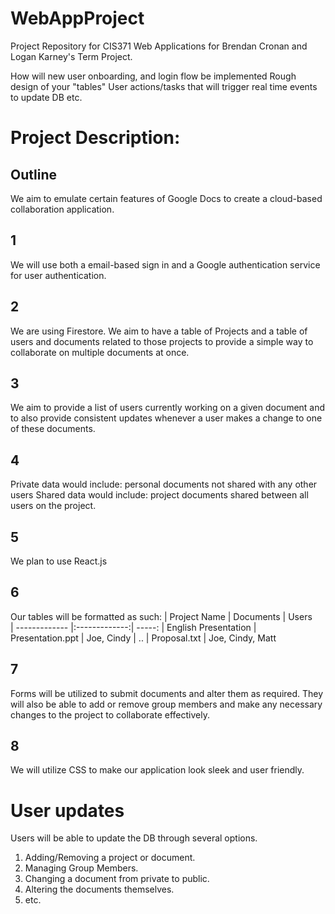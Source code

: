 # WebAppProject
Project Repository for CIS371 Web Applications for Brendan Cronan and Logan Karney's Term Project.



How will new user onboarding, and login flow be implemented
Rough design of your "tables"
User actions/tasks that will trigger real time events to update DB
etc.



# Project Description:
## Outline
We aim to emulate certain features of Google Docs to create a cloud-based collaboration application.

## 1
We will use both a email-based sign in and a Google authentication service for user authentication.

## 2
We are using Firestore.
We aim to have a table of Projects and a table of users and documents related to those projects to provide a simple way to collaborate on multiple documents at once.

## 3
We aim to provide a list of users currently working on a given document and to also provide consistent updates whenever a user makes a change to one of these documents.  

## 4
Private data would include: personal documents not shared with any other users
Shared data would include: project documents shared between all users on the project.

## 5
We plan to use React.js

## 6
Our tables will be formatted as such:
| Project Name        | Documents           | Users  
| ------------- |:-------------:| -----:
| English Presentation      | Presentation.ppt | Joe, Cindy 
| ..      | Proposal.txt | Joe, Cindy, Matt 

## 7 
Forms will be utilized to submit documents and alter them as required.
They will also be able to add or remove group members and make any necessary changes to the project to collaborate effectively.

## 8 
We will utilize CSS to make our application look sleek and user friendly.

# User updates
Users will be able to update the DB through several options.
1. Adding/Removing a project or document.
2. Managing Group Members.
3. Changing a document from private to public.
4. Altering the documents themselves.
5. etc.
